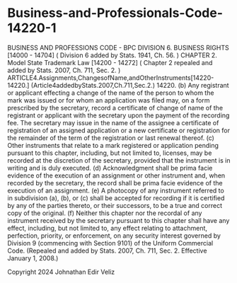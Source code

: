 # Business-and-Professionals-Code-14220-1

BUSINESS AND PROFESSIONS CODE - BPC
DIVISION 6. BUSINESS RIGHTS [14000 - 14704] ( Division 6 added by Stats. 1941, Ch. 56. )
CHAPTER 2. Model State Trademark Law [14200 - 14272] ( Chapter 2 repealed and added by Stats. 2007, Ch. 711, Sec. 2. ) ARTICLE4.Assignments,ChangesofName,andOtherInstruments[14220-14220.] (Article4addedbyStats.2007,Ch.711,Sec.2.)
14220.
(b) Any registrant or applicant effecting a change of the name of the person to whom the mark was issued or for whom an application was filed may, on a form prescribed by the secretary, record a certificate of change of name of the registrant or applicant with the secretary upon the payment of the recording fee. The secretary may issue in the name of the assignee a certificate of registration of an assigned application or a new certificate or registration for the remainder of the term of the registration or last renewal thereof.
(c) Other instruments that relate to a mark registered or application pending pursuant to this chapter, including, but not limited to, licenses, may be recorded at the discretion of the secretary, provided that the instrument is in writing and is duly executed.
(d) Acknowledgment shall be prima facie evidence of the execution of an assignment or other instrument and, when recorded by the secretary, the record shall be prima facie evidence of the execution of an assignment. (e) A photocopy of any instrument referred to in subdivision (a), (b), or (c) shall be accepted for recording if it is certified by any of the parties thereto, or their successors, to be a true and correct copy of the original.
(f) Neither this chapter nor the recordal of any instrument received by the secretary pursuant to this chapter shall have any effect, including, but not limited to, any effect relating to attachment, perfection, priority, or enforcement, on any security interest governed by Division 9 (commencing with Section 9101) of the Uniform Commercial Code.
(Repealed and added by Stats. 2007, Ch. 711, Sec. 2. Effective January 1, 2008.)

Copyright 2024 Johnathan Edir Veliz
